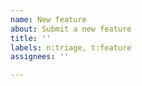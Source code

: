 ```yaml
---
name: New feature
about: Submit a new feature
title: ''
labels: n:triage, t:feature
assignees: ''

---
```



